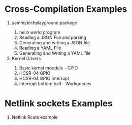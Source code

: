 # Cross-Compilation Examples

<ol>
  <li>sammytechplayground package</li>
  <ol>
    <li>hello world program</li>
    <li>Reading a JSON File and parsing</li>
    <li>Generating and writing a JSON file</li>
    <li>Reading a YAML File</li>
    <li>Generating and Writing a YAML file</li>
  </ol>
  <li>Kernel Drivers</li>
  <ol>
    <li>Basic kernel moodule - GPIO</li>
    <li>HCSR-04 GPIO</li>
    <li>HCSR-04 GPIO Interrupt</li>
    <li>Interrupt bottom half - Workqueues</li>
  </ol>
</ol>

# Netlink sockets Examples
<ol>
  <li>Netlink Route example</li>
</ol>
